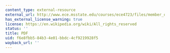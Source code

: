 ```yaml
---
content_type: external-resource
external_url: http://www.ece.msstate.edu/courses/ece4723/files/member_of_a_team4.pdf
has_external_license_warning: true
license: https://en.wikipedia.org/wiki/All_rights_reserved
status: ''
title: PDF
uid: f6e8fbb5-84b3-4e01-bbdc-4cf9219928f5
wayback_url: ''
---
```

